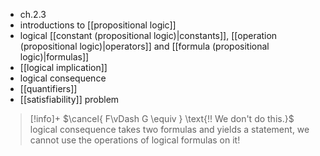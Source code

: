 - ch.2.3
- introductions to [[propositional logic]]
- logical [[constant (propositional logic)|constants]], [[operation (propositional logic)|operators]] and [[formula (propositional logic)|formulas]]
- [[logical implication]]
- logical consequence
- [[quantifiers]]
- [[satisfiability]] problem


> [!info]+ $\cancel{ F\vDash G \equiv } \text{!! We don't do this.}$
> logical consequence takes two formulas and yields a statement, we cannot use the operations of logical formulas on it!

